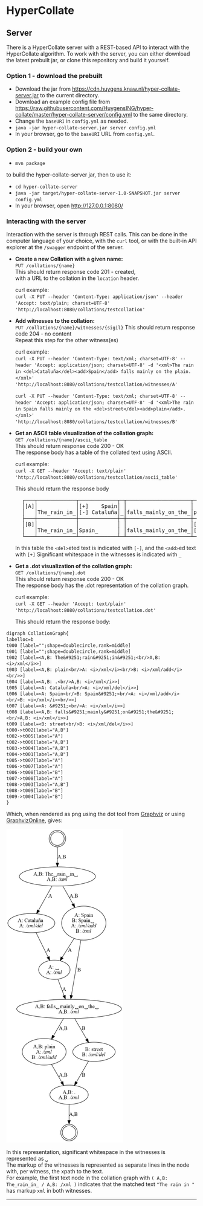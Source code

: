 # HyperCollate

## Server

There is a HyperCollate server with a REST-based API to interact with the HyperCollate algorithm.
To work with the server, you can either download the latest prebuilt jar, or clone this repository and build it yourself.

### Option 1 - download the prebuilt

- Download the jar from <https://cdn.huygens.knaw.nl/hyper-collate-server.jar> to the current directory.
- Download an example config file from <https://raw.githubusercontent.com/HuygensING/hyper-collate/master/hyper-collate-server/config.yml> to the same directory.
- Change the `baseURI` in `config.yml` as needed.
- `java -jar hyper-collate-server.jar server config.yml`
- In your browser, go to the `baseURI` URL from `config.yml`.


### Option 2 - build your own

- `mvn package`

to build the hyper-collate-server jar, then to use it:

- `cd hyper-collate-server`
- `java -jar target/hyper-collate-server-1.0-SNAPSHOT.jar server config.yml`
- In your browser, open <http://127.0.0.1:8080/>


### Interacting with the server

Interaction with the server is through REST calls.
This can be done in the computer language of your choice, with the `curl` tool, or with the built-in API explorer at 
the `/swagger` endpoint of the server.

- **Create a new Collation with a given name:**    
  `PUT /collations/{name}`  
  This should return response code 201 - created,  
  with a URL to the collation in the `location` header.  
  
  curl example:  
    `curl -X PUT --header 'Content-Type: application/json' --header 'Accept: text/plain; charset=UTF-8' 'http://localhost:8080/collations/testcollation'` 
  
- **Add witnesses to the collation:**  
  `PUT /collations/{name}/witnesses/{sigil}`
  This should return response code 204 - no content  
  Repeat this step for the other witness(es)
  
  curl example:  
    `curl -X PUT --header 'Content-Type: text/xml; charset=UTF-8' --header 'Accept: application/json; charset=UTF-8' -d '<xml>The rain in <del>Cataluña</del><add>Spain</add> falls mainly on the plain.</xml>' 'http://localhost:8080/collations/testcollation/witnesses/A'`
    
    `curl -X PUT --header 'Content-Type: text/xml; charset=UTF-8' --header 'Accept: application/json; charset=UTF-8' -d '<xml>The rain in Spain falls mainly on the <del>street</del><add>plain</add>.</xml>' 'http://localhost:8080/collations/testcollation/witnesses/B'` 
  

- **Get an ASCII table visualization of the collation graph:**  
  `GET /collations/{name}/ascii_table`   
  This should return response code 200 - OK  
  The response body has a table of the collated text using ASCII.  
  
  curl example:  
    `curl -X GET --header 'Accept: text/plain' 'http://localhost:8080/collations/testcollation/ascii_table'`    

    This should return the response body
     <pre>
    ┌───┬────────────┬────────────┬─┬────────────────────┬──────────┬─┐
    │[A]│            │[+]    Spain│ │                    │          │ │
    │   │The_rain_in_│[-] Cataluña│_│falls_mainly_on_the_│plain     │.│
    ├───┼────────────┼────────────┼─┼────────────────────┼──────────┼─┤
    │[B]│            │            │ │                    │[+]  plain│ │
    │   │The_rain_in_│Spain_      │ │falls_mainly_on_the_│[-] street│.│
    └───┴────────────┴────────────┴─┴────────────────────┴──────────┴─┘</pre>
    In this table the `<del>`eted text is indicated with `[-]`, and the `<add>`ed text with `[+]`
    Significant whitespace in the witnesses is indicated with `_`
    

- **Get a .dot visualization of the collation graph:**  
  `GET /collations/{name}.dot`   
  This should return response code 200 - OK  
  The response body has the .dot representation of the collation graph.  

  curl example:  
    `curl -X GET --header 'Accept: text/plain' 'http://localhost:8080/collations/testcollation.dot'`
      
    This should return the response body:

```
digraph CollationGraph{
labelloc=b
t000 [label="";shape=doublecircle,rank=middle]
t001 [label="";shape=doublecircle,rank=middle]
t002 [label=<A,B: The&#9251;rain&#9251;in&#9251;<br/>A,B: <i>/xml</i>>]
t003 [label=<A,B: plain<br/>A: <i>/xml</i><br/>B: <i>/xml/add</i><br/>>]
t004 [label=<A,B: .<br/>A,B: <i>/xml</i>>]
t005 [label=<A: Cataluña<br/>A: <i>/xml/del</i>>]
t006 [label=<A: Spain<br/>B: Spain&#9251;<br/>A: <i>/xml/add</i><br/>B: <i>/xml</i><br/>>]
t007 [label=<A: &#9251;<br/>A: <i>/xml</i>>]
t008 [label=<A,B: falls&#9251;mainly&#9251;on&#9251;the&#9251;<br/>A,B: <i>/xml</i>>]
t009 [label=<B: street<br/>B: <i>/xml/del</i>>]
t000->t002[label="A,B"]
t002->t005[label="A"]
t002->t006[label="A,B"]
t003->t004[label="A,B"]
t004->t001[label="A,B"]
t005->t007[label="A"]
t006->t007[label="A"]
t006->t008[label="B"]
t007->t008[label="A"]
t008->t003[label="A,B"]
t008->t009[label="B"]
t009->t004[label="B"]
}
```
  
  Which, when rendered as png using the dot tool from [Graphviz](https://www.graphviz.org/)
   or using [GraphvizOnline](https://dreampuf.github.io/GraphvizOnline/), gives:
  
   ![](https://github.com/HuygensING/hyper-collate/blob/master/doc/testcollation.png?raw=true)
  
  In this representation, significant whitespace in the witnesses is represented as `␣`  
  The markup of the witnesses is represented as separate lines in the node with, per witness, the xpath to the text.  
  For example, the first text node in the collation graph with `( A,B: The_rain_in_ / A,B: /xml )` indicates that
   the matched text `"The rain in "` has markup `xml` in both witnesses.
  
-------------------